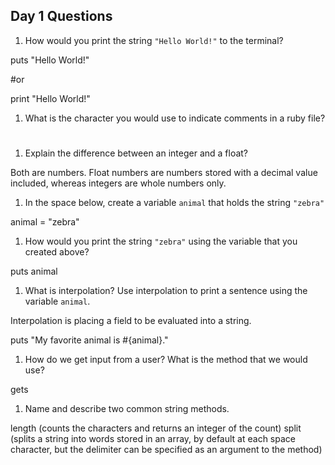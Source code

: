 ## Day 1 Questions

1. How would you print the string `"Hello World!"` to the terminal?

puts "Hello World!"

#or

print "Hello World!"

1. What is the character you would use to indicate comments in a ruby file?

#

1. Explain the difference between an integer and a float?

Both are numbers. Float numbers are numbers stored with a decimal value included, whereas integers are whole numbers only.

1. In the space below, create a variable `animal` that holds the string `"zebra"`

animal = "zebra"

1. How would you print the string `"zebra"` using the variable that you created above?

puts animal

1. What is interpolation? Use interpolation to print a sentence using the variable `animal`.

Interpolation is placing a field to be evaluated into a string.

puts "My favorite animal is #{animal}."

1. How do we get input from a user? What is the method that we would use?

gets

1. Name and describe two common string methods.

length (counts the characters and returns an integer of the count)
split (splits a string into words stored in an array, by default at each space character, but the delimiter can be specified as an argument to the method)
